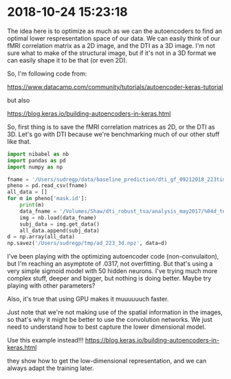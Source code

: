 # 2018-10-24 15:23:18

The idea here is to optimize as much as we can the autoencoders to find an optimal lower respresentation space of our data. We can easily think of our fMRI correlation matrix as a 2D image, and the DTI as a 3D image. I'm not sure what to make of the structural image, but if it's not in a 3D format we can easily shape it to be that (or even 2D).

So, I'm following code from:

https://www.datacamp.com/community/tutorials/autoencoder-keras-tutorial

but also 

https://blog.keras.io/building-autoencoders-in-keras.html

So, first thing is to save the fMRI correlation matrices as 2D, or the DTI as 3D. Let's go with DTI because we're benchmarking much of our other stuff like that.

```python
import nibabel as nb
import pandas as pd
import numpy as np

fname = '/Users/sudregp/data/baseline_prediction/dti_gf_09212018_223timeDiff12mo.csv'
pheno = pd.read_csv(fname)
all_data = []
for m in pheno['mask.id']:
    print(m)
    data_fname = '/Volumes/Shaw/dti_robust_tsa/analysis_may2017/%04d_tensor_diffeo_ad.nii.gz' % m
    img = nb.load(data_fname)
    subj_data = img.get_data()
    all_data.append(subj_data)
d = np.array(all_data)
np.savez('/Users/sudregp/tmp/ad_223_3d.npz', data=d)
```

I've been playing with the optimizing autoencoder code (non-convulaiton), but I'm reaching an asymptote of .0317, not overfitting. But that's using a very simple sigmoid model with 50 hidden neurons. I've trying much more complex stuff, deeper and bigger, but nothing is doing better. Maybe try playing with other parameters?

Also, it's true that using GPU makes it muuuuuuch faster.

Just note that we're not making use of the spatial information in the images, so that's why it might be better to use the convolution networks. We just need to understand how to best capture the lower dimensional model.

Use this example instead!!! https://blog.keras.io/building-autoencoders-in-keras.html

they show how to get the low-dimensional representation, and we can always adapt the training later.